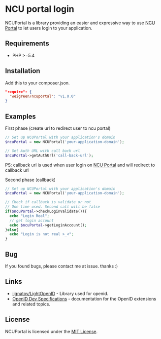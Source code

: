 # NCU portal login

NCUPortal is a library providing an easier and expressive way to use [NCU Portal](https://portal.ncu.edu.tw) to let users login to your application.

## Requirements

- PHP >=5.4

## Installation
Add this to your composer.json.

```json
"require": {
  "weigreen/ncuportal": "v1.0.0"
}
```

## Examples

First phase (create url to redirect user to ncu portal)
```php
// Set up NCUPortal with your application's domain
$ncuPortal = new NCUPortal('your-application-domain');

// Get Auth URL with call back url
$ncuPortal->getAuthUrl('call-back-url');

```
PS: callback url is used when user login on [NCU Portal](https://portal.ncu.edu.tw) and will redirect to callback url

Second phase (callback)
```php
// Set up NCUPortal with your application's domain
$ncuPortal = new NCUPortal('your-application-domain');

// Check if callback is validate or not
// One time used. Second call will be false
if($ncuPortal->checkLoginValidate()){
  echo "Login Real";
  // get login account
  echo $ncuPortal->getLoginAccount();
}else{
  echo "Login is not real >_<";
}

```

## Bug

If you found bugs, please contact me at issue. thanks :)

## Links

* [iignatov/LightOpenID](https://github.com/iignatov/LightOpenID) -
  Library used for openid.
* [OpenID Dev Specifications](http://openid.net/developers/specs/) -
  documentation for the OpenID extensions and related topics.

## License

NCUPortal is licensed under the [MIT License](http://opensource.org/licenses/MIT).
